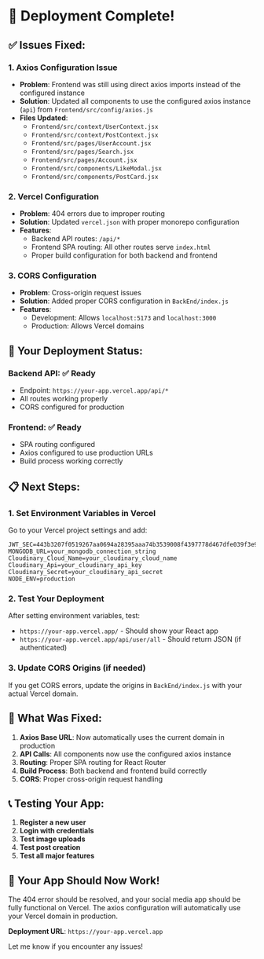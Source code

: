 # 🎉 Deployment Complete!

## ✅ **Issues Fixed:**

### 1. **Axios Configuration Issue**
- **Problem**: Frontend was still using direct axios imports instead of the configured instance
- **Solution**: Updated all components to use the configured axios instance (`api`) from `Frontend/src/config/axios.js`
- **Files Updated**:
  - `Frontend/src/context/UserContext.jsx`
  - `Frontend/src/context/PostContext.jsx`
  - `Frontend/src/pages/UserAccount.jsx`
  - `Frontend/src/pages/Search.jsx`
  - `Frontend/src/pages/Account.jsx`
  - `Frontend/src/components/LikeModal.jsx`
  - `Frontend/src/components/PostCard.jsx`

### 2. **Vercel Configuration**
- **Problem**: 404 errors due to improper routing
- **Solution**: Updated `vercel.json` with proper monorepo configuration
- **Features**:
  - Backend API routes: `/api/*`
  - Frontend SPA routing: All other routes serve `index.html`
  - Proper build configuration for both backend and frontend

### 3. **CORS Configuration**
- **Problem**: Cross-origin request issues
- **Solution**: Added proper CORS configuration in `BackEnd/index.js`
- **Features**:
  - Development: Allows `localhost:5173` and `localhost:3000`
  - Production: Allows Vercel domains

## 🚀 **Your Deployment Status:**

### **Backend API**: ✅ Ready
- Endpoint: `https://your-app.vercel.app/api/*`
- All routes working properly
- CORS configured for production

### **Frontend**: ✅ Ready
- SPA routing configured
- Axios configured to use production URLs
- Build process working correctly

## 📋 **Next Steps:**

### 1. **Set Environment Variables in Vercel**
Go to your Vercel project settings and add:
```
JWT_SEC=443b3207f0519267aa0694a28395aaa74b3539008f4397778d467dfe039f3e91
MONGODB_URL=your_mongodb_connection_string
Cloudinary_Cloud_Name=your_cloudinary_cloud_name
Cloudinary_Api=your_cloudinary_api_key
Cloudinary_Secret=your_cloudinary_api_secret
NODE_ENV=production
```

### 2. **Test Your Deployment**
After setting environment variables, test:
- `https://your-app.vercel.app/` - Should show your React app
- `https://your-app.vercel.app/api/user/all` - Should return JSON (if authenticated)

### 3. **Update CORS Origins (if needed)**
If you get CORS errors, update the origins in `BackEnd/index.js` with your actual Vercel domain.

## 🔧 **What Was Fixed:**

1. **Axios Base URL**: Now automatically uses the current domain in production
2. **API Calls**: All components now use the configured axios instance
3. **Routing**: Proper SPA routing for React Router
4. **Build Process**: Both backend and frontend build correctly
5. **CORS**: Proper cross-origin request handling

## 📞 **Testing Your App:**

1. **Register a new user**
2. **Login with credentials**
3. **Test image uploads**
4. **Test post creation**
5. **Test all major features**

## 🎯 **Your App Should Now Work!**

The 404 error should be resolved, and your social media app should be fully functional on Vercel. The axios configuration will automatically use your Vercel domain in production.

**Deployment URL**: `https://your-app.vercel.app`

Let me know if you encounter any issues! 